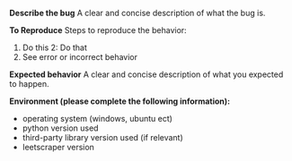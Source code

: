 **Describe the bug**
A clear and concise description of what the bug is.

**To Reproduce**
Steps to reproduce the behavior:
1. Do this
2: Do that
3. See error or incorrect behavior

**Expected behavior**
A clear and concise description of what you expected to happen.

**Environment (please complete the following information):**
 - operating system (windows, ubuntu ect)
 - python version used
 - third-party library version used (if relevant) 
 - leetscraper version
